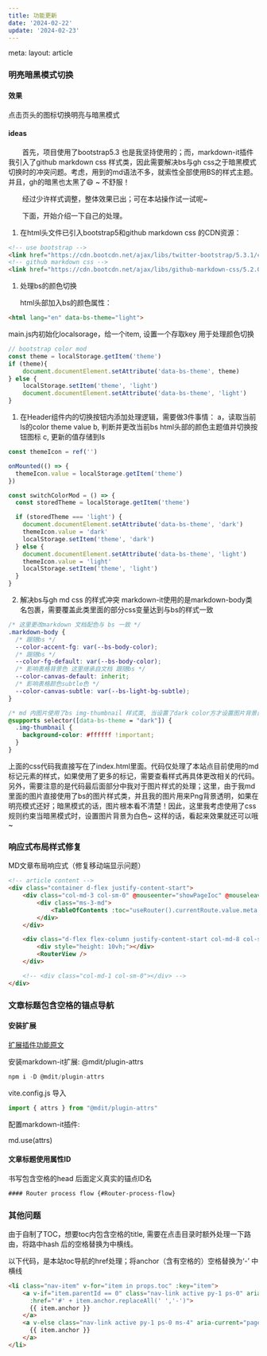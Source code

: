 ```yaml
---
title: 功能更新
date: '2024-02-22'
update: '2024-02-23'
---
```


<route lang="yaml">
meta:
  layout: article
</route>

<Mdtitle :title="frontmatter.title" :update="frontmatter.update" />

### 明亮暗黑模式切换
<FunctionUpdate :date="'2024-02-23'" />

#### 效果

点击页头的图标切换明亮与暗黑模式

#### ideas

&emsp;&emsp;首先，项目使用了bootstrap5.3 也是我坚持使用的；而，markdown-it插件我引入了github markdown css 样式类，因此需要解决bs与gh css之于暗黑模式切换时的冲突问题。考虑，用到的md语法不多，就索性全部使用BS的样式主题。并且，gh的暗黑也太黑了😄 ~ 不舒服！

&emsp;&emsp;经过少许样式调整，整体效果已出；可在本站操作试一试呢~ 

&emsp;&emsp;下面，开始介绍一下自己的处理。

1. 在html头文件已引入bootstrap5和github markdown css 的CDN资源：
   
```html
<!-- use bootstrap -->
<link href="https://cdn.bootcdn.net/ajax/libs/twitter-bootstrap/5.3.1/css/bootstrap.min.css" rel="stylesheet">
<!-- github markdown css -->
<link href="https://cdn.bootcdn.net/ajax/libs/github-markdown-css/5.2.0/github-markdown.min.css" rel="stylesheet">
```
1. 处理bs的颜色切换
   
   html头部加入bs的颜色属性：

```html
<html lang="en" data-bs-theme="light">
```
   main.js内初始化localsorage，给一个item, 设置一个存取key 用于处理颜色切换

```js
// bootstrap color mod
const theme = localStorage.getItem('theme')
if (theme){
    document.documentElement.setAttribute('data-bs-theme', theme)
} else {
    localStorage.setItem('theme', 'light')
    document.documentElement.setAttribute('data-bs-theme', 'light')
}
```
1. 在Header组件内的切换按钮内添加处理逻辑，需要做3件事情： a，读取当前ls的color theme value  b, 判断并更改当前bs html头部的颜色主题值并切换按钮图标   c, 更新的值存储到ls
   
```js
const themeIcon = ref('')

onMounted(() => {
  themeIcon.value = localStorage.getItem('theme')
})

const switchColorMod = () => {
  const storedTheme = localStorage.getItem('theme')

  if (storedTheme === 'light') {
    document.documentElement.setAttribute('data-bs-theme', 'dark')
    themeIcon.value = 'dark'
    localStorage.setItem('theme', 'dark')
  } else {
    document.documentElement.setAttribute('data-bs-theme', 'light')
    themeIcon.value = 'light'
    localStorage.setItem('theme', 'light')
  }
}
```

2. 解决bs与gh md css 的样式冲突 
   markdown-it使用的是markdown-body类名包裹，需要覆盖此类里面的部分css变量达到与bs的样式一致
```css
/* 这里更改markdown 文档配色与 bs 一致 */
.markdown-body {
  /* 跟随bs */
  --color-accent-fg: var(--bs-body-color);
  /* 跟随bs */
  --color-fg-default: var(--bs-body-color);
  /* 影响表格背景色 这里继承自文档 跟随bs */
  --color-canvas-default: inherit;
  /* 影响表格颜色subtle色 */
  --color-canvas-subtle: var(--bs-light-bg-subtle);
}

/* md 内图片使用了bs img-thumbnail 样式类, 当设置了dark color方才设置图片背景白色 */
@supports selector([data-bs-theme = "dark"]) {
  .img-thumbnail {
    background-color: #ffffff !important;
  }
}
```

上面的css代码我直接写在了index.html里面。代码仅处理了本站点目前使用的md标记元素的样式，如果使用了更多的标记，需要查看样式再具体更改相关的代码。另外，需要注意的是代码最后面部分中我对于图片样式的处理；这里，由于我md里面的图片直接使用了bs的图片样式类，并且我的图片用来Png背景透明，如果在明亮模式还好；暗黑模式的话，图片根本看不清楚！因此，这里我考虑使用了css规则约束当暗黑模式时，设置图片背景为白色~ 这样的话，看起来效果就还可以哦~ 




### 响应式布局样式修复
<FunctionUpdate :date="'2024-02-23'" />

MD文章布局响应式（修复移动端显示问题）

```html
<!-- article content -->
<div class="container d-flex justify-content-start">
    <div class="col-md-3 col-sm-0" @mouseenter="showPageIoc" @mouseleave="unshowPageIoc">
        <div class="ms-3-md">
            <TableOfContents :toc="useRouter().currentRoute.value.meta.toc" ref="ioc" />
        </div>            
    </div>

    <div class="d-flex flex-column justify-content-start col-md-8 col-sm-12 col-12 animate__animated animate__fadeIn animate__slow">
        <div style="height: 10vh;"></div>
        <RouterView />
    </div>

    <!-- <div class="col-md-1 col-sm-0"></div> -->
</div>
```

### 文章标题包含空格的锚点导航
<FunctionUpdate :date="'2024-02-22'" />

#### 安装扩展

 [扩展插件功能原文](https://mdit-plugins.github.io/attrs.html)

安装markdown-it扩展: @mdit/plugin-attrs
```js
npm i -D @mdit/plugin-attrs
```
vite.config.js 导入
```js
import { attrs } from "@mdit/plugin-attrs"
```

配置markdown-it插件:

md.use(attrs)

#### 文章标题使用属性ID
 
书写包含空格的head 后面定义真实的锚点ID名

```html
#### Router process flow {#Router-process-flow}
```

### 其他问题

由于自制了TOC，想要toc内包含空格的title, 需要在点击目录时额外处理一下路由，将路中hash 后的空格替换为中横线。

以下代码，是本站toc导航的href处理；将anchor（含有空格的）空格替换为‘-’ 中横线
```html
<li class="nav-item" v-for="item in props.toc" :key="item">
    <a v-if="item.parentId == 0" class="nav-link active py-1 ps-0" aria-current="page" 
      :href="'#' + item.anchor.replaceAll(' ','-')">
      {{ item.anchor }}
    </a>
    <a v-else class="nav-link active py-1 ps-0 ms-4" aria-current="page" :href="'#' + item.anchor.replaceAll(' ','-')">
      {{ item.anchor }}
    </a>
</li>
```
